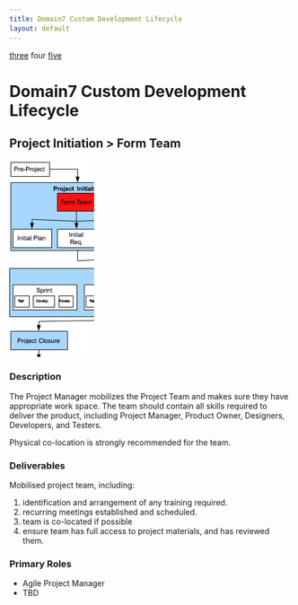 ```yaml
---
title: Domain7 Custom Development Lifecycle
layout: default
---
```


[three](3.html) four [five](5.html)

# Domain7 Custom Development Lifecycle

## Project Initiation > Form Team

![Figure 4](../images/lifecycle/4.png)

### Description

The Project Manager mobilizes the Project Team and makes sure they have appropriate work space.  The team should contain all skills required to deliver the product, including Project Manager, Product Owner, Designers, Developers, and Testers.

Physical co-location is strongly recommended for the team.

### Deliverables

Mobilised project team, including:

1.  identification and arrangement of any training required.
2.  recurring meetings established and scheduled.
3.  team is co-located if possible
4.  ensure team has full access to project materials, and has reviewed them.

### Primary Roles 
* Agile Project Manager
* TBD
